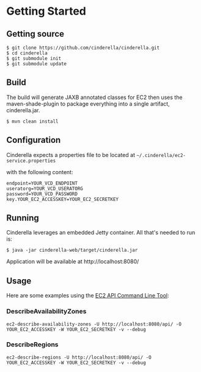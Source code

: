 # Getting Started #

## Getting source ##

```
$ git clone https://github.com/cinderella/cinderella.git
$ cd cinderella
$ git submodule init
$ git submodule update
```

## Build ##

The build will generate JAXB annotated classes for EC2 then uses the maven-shade-plugin to package everything into a
single artifact, cinderella.jar.

```
$ mvn clean install
```

## Configuration ##

Cinderella expects a properties file to be located at `~/.cinderella/ec2-service.properties`

with the following content:

```
endpoint=YOUR_VCD_ENDPOINT
useratorg=YOUR_VCD_USERATORG
password=YOUR_VCD_PASSWORD
key.YOUR_EC2_ACCESSKEY=YOUR_EC2_SECRETKEY
```

## Running ##

Cinderella leverages an embedded Jetty container. All that's needed to run is:

```
$ java -jar cinderella-web/target/cinderella.jar
```

Application will be available at http://localhost:8080/


## Usage ##

Here are some examples using the [EC2 API Command Line Tool](http://docs.amazonwebservices.com/AWSEC2/latest/CommandLineReference/Welcome.html):


### DescribeAvailabilityZones
```
ec2-describe-availability-zones -U http://localhost:8080/api/ -O YOUR_EC2_ACCESSKEY -W YOUR_EC2_SECRETKEY -v --debug
```

### DescribeRegions
```
ec2-describe-regions -U http://localhost:8080/api/ -O YOUR_EC2_ACCESSKEY -W YOUR_EC2_SECRETKEY -v --debug
```




